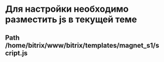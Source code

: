 # Для настройки необходимо разместить js в текущей теме
## Path /home/bitrix/www/bitrix/templates/magnet_s1/script.js